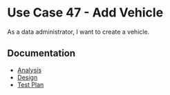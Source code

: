# Use Case 47 - Add Vehicle #

As a data administrator, I want to create a vehicle.


## Documentation

* [Analysis](AddVehicle-ANALYSIS.md)
* [Design](AddVehicle-DESIGN.md)
* [Test Plan](AddVehicle-TESTPLAN.md)